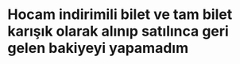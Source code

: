 # Hocam indirimili bilet ve tam bilet karışık olarak alınıp satılınca geri gelen bakiyeyi yapamadım
